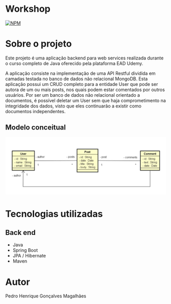 # Workshop 
[![NPM](https://img.shields.io/npm/l/react)](https://github.com/PedroHenriqueGM/workshop-springboot-jpa/blob/main/LICENSE) 

# Sobre o projeto

Este projeto é uma aplicação backend para web services realizada durante o curso completo de Java oferecido pela plataforma EAD Udemy.

A aplicação consiste na implementação de uma API Restful dividida em camadas testada no banco de dados não relacional MongoDB. Esta aplicação possui um CRUD completo para a entidade User que pode ser autora de um ou mais posts, nos quais podem estar comentados por outros usuários.
Por ser um banco de dados não relacional orientado a documentos, é possível deletar um User sem que haja comprometimento na integridade dos dados, visto que eles continuarão a existir como documentos independentes.


## Modelo conceitual
![Modelo Conceitual](https://github.com/PedroHenriqueGM/workshop-pring-boot-mongodb/blob/main/Captura%20de%20tela%202024-06-03%20185233.png)

# Tecnologias utilizadas
## Back end
- Java
- Spring Boot
- JPA / Hibernate
- Maven

# Autor

Pedro Henrique Gonçalves Magalhães
